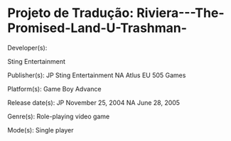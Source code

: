 # Projeto de Tradução: Riviera---The-Promised-Land-U-Trashman-

Developer(s):

Sting Entertainment

Publisher(s):
JP Sting Entertainment
NA Atlus
EU 505 Games

Platform(s):
Game Boy Advance

Release date(s):
JP November 25, 2004
NA June 28, 2005

Genre(s):
Role-playing video game

Mode(s):
Single player
